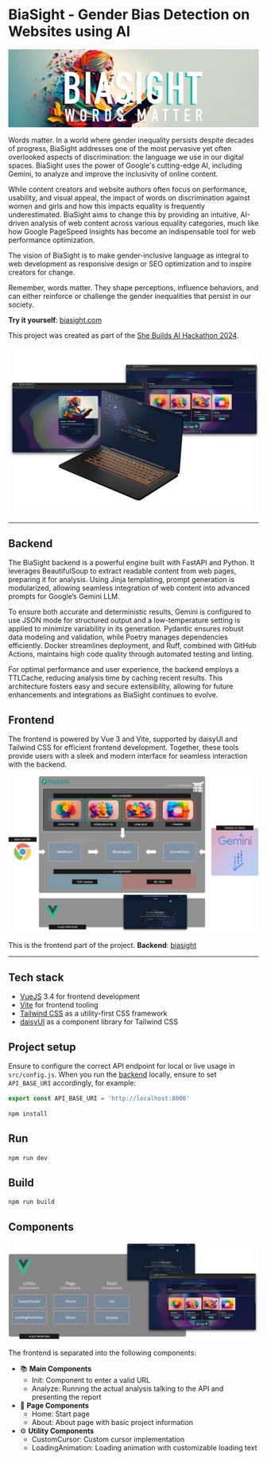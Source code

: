 # BiaSight - Gender Bias Detection on Websites using AI

![logo](doc/logo.png)

Words matter. In a world where gender inequality persists despite decades of progress, BiaSight addresses one of the
most pervasive yet often overlooked aspects of discrimination: the language we use in our digital spaces. BiaSight uses
the power of Google's cutting-edge AI, including Gemini, to analyze and improve the inclusivity of online content.

While content creators and website authors often focus on performance, usability, and visual appeal, the impact of words
on discrimination against women and girls and how this impacts equality is frequently underestimated. BiaSight aims to
change this by providing an intuitive, AI-driven analysis of web content across various equality categories, much like
how Google PageSpeed Insights has become an indispensable tool for web performance optimization.

The vision of BiaSight is to make gender-inclusive language as integral to web development as responsive design or SEO
optimization and to inspire creators for change.

Remember, words matter. They shape perceptions, influence behaviors, and can either reinforce or challenge the gender
inequalities that persist in our society.

**Try it yourself**: [biasight.com](https://biasight.com/)

This project was created as part of the [She Builds AI Hackathon 2024](https://womentechmakers.devpost.com/).

![mockup](doc/mockup.png)

---

## Backend

The BiaSight backend is a powerful engine built with FastAPI and Python. It leverages BeautifulSoup to extract readable
content from web pages, preparing it for analysis. Using Jinja templating, prompt generation is modularized, allowing
seamless integration of web content into advanced prompts for Google’s Gemini LLM.

To ensure both accurate and deterministic results, Gemini is configured to use JSON mode for structured output and a
low-temperature setting is applied to minimize variability in its generation. Pydantic ensures robust data modeling and
validation, while Poetry manages dependencies efficiently. Docker streamlines deployment, and Ruff, combined with
GitHub Actions, maintains high code quality through automated testing and linting.

For optimal performance and user experience, the backend employs a TTLCache, reducing analysis time by caching recent
results. This architecture fosters easy and secure extensibility, allowing for future enhancements and integrations as
BiaSight continues to evolve.

## Frontend

The frontend is powered by Vue 3 and Vite, supported by daisyUI and Tailwind CSS for efficient frontend development.
Together, these tools provide users with a sleek and modern interface for seamless interaction with the backend.

![architecture](doc/architecture.png)

This is the frontend part of the project. **Backend**: [biasight](https://github.com/vojay-dev/biasight)

---

## Tech stack

- [VueJS](https://vuejs.org/) 3.4 for frontend development
- [Vite](https://vitejs.dev/) for frontend tooling
- [Tailwind CSS](https://tailwindcss.com/) as a utility-first CSS framework
- [daisyUI](https://daisyui.com/) as a component library for Tailwind CSS

## Project setup

Ensure to configure the correct API endpoint for local or live usage in `src/config.js`. When you run the
[backend](https://github.com/vojay-dev/biasight) locally, ensure to set `API_BASE_URI` accordingly, for example:

```js
export const API_BASE_URI = 'http://localhost:8000'
```

```sh
npm install
```

## Run

```sh
npm run dev
```

## Build

```sh
npm run build
```

## Components

![components](doc/components.png)

The frontend is separated into the following components:

- 📚 **Main Components**
    - Init: Component to enter a valid URL
    - Analyze: Running the actual analysis talking to the API and presenting the report
- 📄 **Page Components**
    - Home: Start page
    - About: About page with basic project information
- ⚙️ **Utility Components**
    - CustomCursor: Custom cursor implementation
    - LoadingAnimation: Loading animation with customizable loading text
